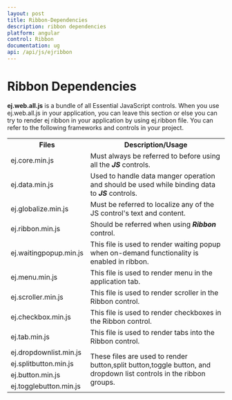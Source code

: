 ```yaml
---
layout: post
title: Ribbon-Dependencies
description: ribbon dependencies
platform: angular
control: Ribbon
documentation: ug
api: /api/js/ejribbon
---
```


# Ribbon Dependencies

**ej.web.all.js** is a bundle of all Essential JavaScript controls. When you use ej.web.all.js in your application, you can leave this section or else you can try to render ej ribbon in your application by using ej.ribbon file. You can refer to the following frameworks and controls in your project.

<table>
   <tr>
      <th>
         <b>Files                          </b>
      </th>
      <th>
         <b>Description/Usage </b>
      </th>
   </tr>
   <tr>
      <td>
         ej.core.min.js
      </td>
      <td>
         Must always be referred to before using all the <i><b>JS</b></i> controls.
      </td>
   </tr>
   <tr>
      <td>
         ej.data.min.js
      </td>
      <td>
         Used to handle data manger operation and should be used while binding data to <i><b>JS</b></i> controls.
      </td>
   </tr>
   <tr>
      <td>
        ej.globalize.min.js
      </td>
      <td>
        Must be referred to localize any of the JS control's text and content.
      </td>
   </tr>
   <tr>
      <td>
         ej.ribbon.min.js
      </td>
      <td>
         Should be referred when using <i><b>Ribbon</b></i><b> </b>control.
      </td>
   </tr>
   <tr>
      <td>
         ej.waitingpopup.min.js
      </td>
      <td>
        This file is used to render waiting popup when on-demand functionality is enabled in ribbon.
      </td>
   </tr>
   <tr>
      <td>
         ej.menu.min.js
      </td>
      <td>
         This file is used to render menu in the application tab.
      </td>
   </tr>
   <tr>
      <td>
         ej.scroller.min.js
      </td>
      <td>
         This file is used to render scroller in the Ribbon control.
      </td>
   </tr>
   <tr>
      <td>
         ej.checkbox.min.js
      </td>
      <td>
         This file is used to render checkboxes in the Ribbon control.
      </td>
   </tr>
   <tr>
      <td>
         ej.tab.min.js
      </td>
      <td>
         This file is used to render tabs into the Ribbon control.
      </td>
   </tr>
   <tr>
      <td>
         ej.dropdownlist.min.js
      </td>
      <td rowspan = "4">
         These files are used to render button,split button,toggle button, and dropdown list controls in the ribbon groups.
      </td>
   </tr>
   <tr>
      <td>
         ej.splitbutton.min.js
      </td>
   </tr>
   <tr>
      <td>
         ej.button.min.js
      </td>
   </tr>
   <tr>
      <td>
         ej.togglebutton.min.js
      </td>
   </tr>
</table>

